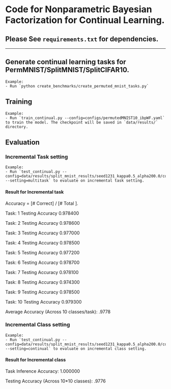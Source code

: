 # Code for Nonparametric Bayesian Factorization for Continual Learning. 
## Please See `requirements.txt` for dependencies.

*****************

## Generate continual learning tasks for PermMNIST/SplitMNIST/SplitCIFAR10.
    
    Example:
    - Run `python create_benchmarks/create_permuted_mnist_tasks.py`

## Training

    Example:
    - Run `train_continual.py --config=configs/permutedMNIST10_ibpWF.yaml` to train the model. The checkpoint will be saved in `data/results/` directory.

## Evaluation

### Incremental Task setting
    
    Example:
    - Run `test_continual.py --config=data/results/split_mnist_results/seed1231_kappa0.5_alpha200.0/config.yaml --setting=multitask` to evaluate on incremental task setting.

#### Result for Incremental task

Accuracy = [# Correct] / [# Total ].

Task: 1         Testing Accuracy 0.978400

Task: 2         Testing Accuracy 0.978600

Task: 3         Testing Accuracy 0.977000

Task: 4         Testing Accuracy 0.978500

Task: 5         Testing Accuracy 0.977200

Task: 6         Testing Accuracy 0.978700

Task: 7         Testing Accuracy 0.978100

Task: 8         Testing Accuracy 0.974300

Task: 9         Testing Accuracy 0.978500

Task: 10        Testing Accuracy 0.979300

Average Accuracy (Across 10 classes/task): .9778

### Incremental Class setting

    Example:
    - Run `test_continual.py --config=data/results/split_mnist_results/seed1231_kappa0.5_alpha200.0/config.yaml  --setting=continual` to evaluate on incremental class setting.

#### Result for Incremental class

Task Inference Accuracy: 1.000000

Testing Accuracy (Across 10*10 classes): .9776 

